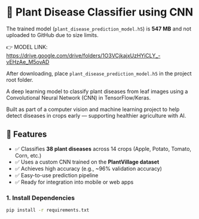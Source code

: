 # 🌿 Plant Disease Classifier using CNN

The trained model (`plant_disease_prediction_model.h5`) is **547 MB** and not uploaded to GitHub due to size limits.

👉 MODEL LINK: https://drive.google.com/drive/folders/1O3VCjkajxUzHYiCLY_-vEHzAe_M5ovAD

After downloading, place `plant_disease_prediction_model.h5` in the project root folder.

A deep learning model to classify plant diseases from leaf images using a Convolutional Neural Network (CNN) in TensorFlow/Keras.

Built as part of a computer vision and machine learning project to help detect diseases in crops early — supporting healthier agriculture with AI.

## 🚀 Features

- ✅ Classifies **38 plant diseases** across 14 crops (Apple, Potato, Tomato, Corn, etc.)
- ✅ Uses a custom CNN trained on the **PlantVillage dataset**
- ✅ Achieves high accuracy (e.g., ~96% validation accuracy)
- ✅ Easy-to-use prediction pipeline
- ✅ Ready for integration into mobile or web apps

### 1. Install Dependencies
```bash
pip install -r requirements.txt
 
 
